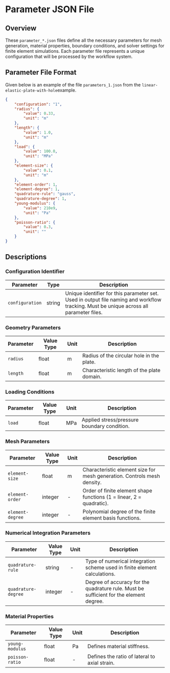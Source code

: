 # Parameter JSON File

## Overview

These `parameter_*.json` files define all the necessary parameters for mesh generation, material properties, boundary conditions, and solver settings for finite element simulations. Each parameter file represents a unique configuration that will be processed by the workflow system.

## Parameter File Format
Given below is an example of the file `parameters_1.json` from the `linear-elastic-plate-with-hole`example.

<!-- ### Example: `parameters_1.json`-->

```json
{
    "configuration": "1",    
    "radius": {
        "value": 0.33,
        "unit": "m"
    },
    "length": {
        "value": 1.0,
        "unit": "m"
    },
    "load": {
        "value": 100.0,
        "unit": "MPa"
    },
    "element-size": {
        "value": 0.1,
        "unit": "m"
    },
    "element-order": 1,
    "element-degree": 1,
    "quadrature-rule": "gauss",
    "quadrature-degree": 1,
    "young-modulus": {
        "value": 210e9,
        "unit": "Pa"
    },
    "poisson-ratio": {
        "value": 0.3,
        "unit": ""
    }
}
```

## Descriptions

### Configuration Identifier

| Parameter | Type | Description |
|-----------|------|-------------|
| `configuration` | string | Unique identifier for this parameter set. Used in output file naming and workflow tracking. Must be unique across all parameter files. |


### Geometry Parameters

| Parameter | Value Type | Unit | Description |
|-----------|------------|------|-------------|
| `radius` | float | m | Radius of the circular hole in the plate. |
| `length` | float | m | Characteristic length of the plate domain. |


### Loading Conditions

| Parameter | Value Type | Unit | Description |
|-----------|------------|------|-------------|
| `load` | float | MPa | Applied stress/pressure boundary condition. |


### Mesh Parameters

| Parameter | Value Type | Unit | Description |
|-----------|------------|------|-------------|
| `element-size` | float | m | Characteristic element size for mesh generation. Controls mesh density. |
| `element-order` | integer | - | Order of finite element shape functions (1 = linear, 2 = quadratic). |
| `element-degree` | integer | - | Polynomial degree of the finite element basis functions. |


### Numerical Integration Parameters

| Parameter | Value Type | Unit | Description |
|-----------|------------|------|-------------|
| `quadrature-rule` | string | - | Type of numerical integration scheme used in finite element calculations. |
| `quadrature-degree` | integer | - | Degree of accuracy for the quadrature rule. Must be sufficient for the element degree. |


### Material Properties

| Parameter | Value Type | Unit | Description |
|-----------|------------|------|-------------|
| `young-modulus` | float | Pa | Defines material stiffness. |
| `poisson-ratio` | float | - | Defines the ratio of lateral to axial strain. |

